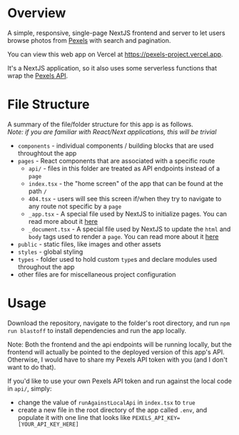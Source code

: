# Overview

A simple, responsive, single-page NextJS frontend and server to let users browse photos from [Pexels](https://www.pexels.com) with search and pagination.

You can view this web app on Vercel at https://pexels-project.vercel.app.

It's a NextJS application, so it also uses some serverless functions that wrap the [Pexels API](https://www.pexels.com/api/).


# File Structure

A summary of the file/folder structure for this app is as follows.<br/>
_Note: if you are familiar with React/Next applications, this will be trivial_
* `components` - individual components / building blocks that are used throughtout the app
* `pages` - React components that are associated with a specific route
  * `api/` - files in this folder are treated as API endpoints instead of a `page`
  * `index.tsx` - the "home screen" of the app that can be found at the path `/`
  * `404.tsx` - users will see this screen if/when they try to navigate to any route not specific by a `page`
  * `_app.tsx` - A special file used by NextJS to initialize pages. You can read more about it [here](https://nextjs.org/docs/advanced-features/custom-app)
  * `_document.tsx` - A special file used by NextJS to update the `html` and `body` tags used to render a `page`. You can read more about it [here](https://nextjs.org/docs/advanced-features/custom-document)
* `public` - static files, like images and other assets
* `styles` - global styling
* `types` - folder used to hold custom `type`s and declare modules used throughout the app
* other files are for miscellaneous project configuration

# Usage

Download the repository, navigate to the folder's root directory, and run `npm run blastoff` to install dependencies and run the app locally. 

Note: Both the frontend and the api endpoints will be running locally, but the frontend will actually be pointed to the deployed version of this app's API. Otherwise, I would have to share my Pexels API token with you (and I don't want to do that).

If you'd like to use your own Pexels API token and run against the local code in `api/`, simply:
* change the value of `runAgainstLocalApi` in `index.tsx` to `true`
* create a new file in the root directory of the app called `.env`, and populate it with one line that looks like `PEXELS_API_KEY=[YOUR_API_KEY_HERE]`

